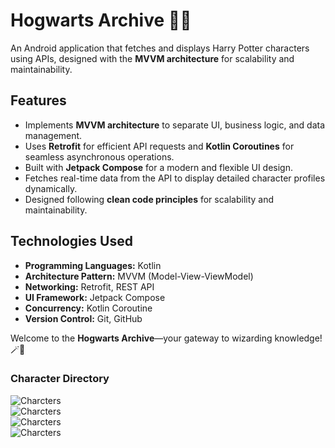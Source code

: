 # Hogwarts Archive 📜✨  
An Android application that fetches and displays Harry Potter characters using APIs, designed with the **MVVM architecture** for scalability and maintainability.  

## Features  
- Implements **MVVM architecture** to separate UI, business logic, and data management.  
- Uses **Retrofit** for efficient API requests and **Kotlin Coroutines** for seamless asynchronous operations.  
- Built with **Jetpack Compose** for a modern and flexible UI design.  
- Fetches real-time data from the API to display detailed character profiles dynamically.  
- Designed following **clean code principles** for scalability and maintainability.  

## Technologies Used  
- **Programming Languages:** Kotlin
- **Architecture Pattern:** MVVM (Model-View-ViewModel)  
- **Networking:** Retrofit, REST API  
- **UI Framework:** Jetpack Compose  
- **Concurrency:** Kotlin Coroutine  
- **Version Control:** Git, GitHub  

Welcome to the **Hogwarts Archive**—your gateway to wizarding knowledge! 🪄📖   

### Character Directory
![Charcters](https://github.com/shahdgaballah/depi-task5-hogwarts-archive/blob/master/6044334809288918985.jpg)  
![Charcters](https://github.com/shahdgaballah/depi-task5-hogwarts-archive/blob/master/6044334809288918986.jpg)  
![Charcters](https://github.com/shahdgaballah/depi-task5-hogwarts-archive/blob/master/6044334809288918987.jpg)  
![Charcters](https://github.com/shahdgaballah/depi-task5-hogwarts-archive/blob/master/6044334809288918990.jpg)  
